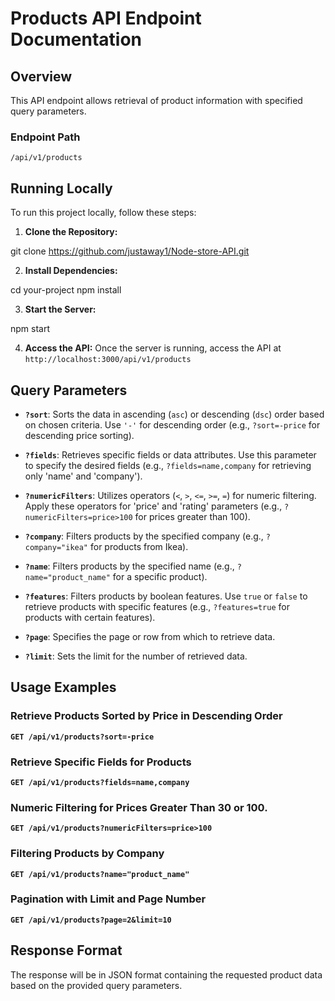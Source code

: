 # Products API Endpoint Documentation

## Overview
This API endpoint allows retrieval of product information with specified query parameters.

### Endpoint Path
`/api/v1/products`

## Running Locally
To run this project locally, follow these steps:

1. **Clone the Repository:**

git clone https://github.com/justaway1/Node-store-API.git

2. **Install Dependencies:**

cd your-project
npm install

3. **Start the Server:**

npm start

4. **Access the API:**
Once the server is running, access the API at `http://localhost:3000/api/v1/products`


## Query Parameters
- **`?sort`**: Sorts the data in ascending (`asc`) or descending (`dsc`) order based on chosen criteria. Use `'-'` for descending order (e.g., `?sort=-price` for descending price sorting).
- **`?fields`**: Retrieves specific fields or data attributes. Use this parameter to specify the desired fields (e.g., `?fields=name,company` for retrieving only 'name' and 'company').
- **`?numericFilters`**: Utilizes operators (`<`, `>`, `<=`, `>=`, `=`) for numeric filtering. Apply these operators for 'price' and 'rating' parameters (e.g., `?numericFilters=price>100` for prices greater than 100).
- **`?company`**: Filters products by the specified company (e.g., `?company="ikea"` for products from Ikea).
- **`?name`**: Filters products by the specified name (e.g., `?name="product_name"` for a specific product).
- **`?features`**: Filters products by boolean features. Use `true` or `false` to retrieve products with specific features (e.g., `?features=true` for products with certain features).

- **`?page`**: Specifies the page or row from which to retrieve data.
- **`?limit`**: Sets the limit for the number of retrieved data.

## Usage Examples
### Retrieve Products Sorted by Price in Descending Order
**`GET /api/v1/products?sort=-price`**

### Retrieve Specific Fields for Products
**`GET /api/v1/products?fields=name,company`**

### Numeric Filtering for Prices Greater Than 30 or 100.
**`GET /api/v1/products?numericFilters=price>100`**

### Filtering Products by Company
**`GET /api/v1/products?name="product_name"`**

### Pagination with Limit and Page Number
**`GET /api/v1/products?page=2&limit=10`**


## Response Format
The response will be in JSON format containing the requested product data based on the provided query parameters.

